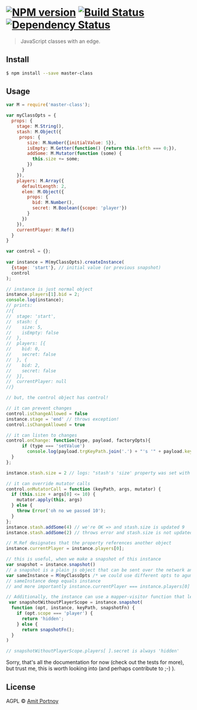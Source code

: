 #  [![NPM version][npm-image]][npm-url] [![Build Status][travis-image]][travis-url] [![Dependency Status][daviddm-image]][daviddm-url]

> JavaScript classes with an edge.


## Install

```sh
$ npm install --save master-class
```


## Usage

```js
var M = require('master-class');

var myClassOpts = {
  props: {
    stage: M.String(),
    stash: M.Object({
     props: {
        size: M.Number({initialValue: 5}),
        isEmpty: M.Getter(function() {return this.lefth === 0;}),
        addSome: M.Mutator(function (some) {
          this.size += some;
        })
      }
    }),
    players: M.Array({
      defaultLength: 2,
      elem: M.Object({
        props: {
          bid: M.Number(),
          secret: M.Boolean({scope: 'player'})
        }
      })
    }),
    currentPlayer: M.Ref()
  }
}

var control = {};
  
var instance = M(myClassOpts).createInstance(
  {stage: 'start'}, // initial value (or previous snapshot)
  control
);

// instance is just normal object
instance.players[1].bid = 2;
console.log(instance); 
// prints:
//{
//  stage: 'start',
//  stash: {
//    size: 5,
//    isEmpty: false
//  },
//  players: [{
//    bid: 0,
//    secret: false
//  }, {
//    bid: 2,
//    secret: false
//  }],
//  currentPlayer: null
//}

// but, the control object has control!

// it can prevent changes
control.isChangeAllowed = false 
instance.stage = 'end' // throws exception!
control.isChangeAllowed = true 

// it can listen to changes
control.onChange: function(type, payload, factoryOpts){
      if (type === 'setValue')
        console.log(payload.trgKeyPath.join('.') + "'s '" + payload.key + "' property was set with " + payload.newValue);
  }
};

instance.stash.size = 2 // logs: "stash's 'size' property was set with 2"

// it can override mutator calls 
control.onMutatorCall = function (keyPath, args, mutator) {
  if (this.size + args[0] <= 10) {
    mutator.apply(this, args)
  } else {
    throw Error('oh no we passed 10');
  }
};
instance.stash.addSome(4) // we're OK => and stash.size is updated 9
instance.stash.addSome(2) // throws error and stash.size is not updated

// M.Ref designates that the property references another object
instance.currentPlayer = instance.players[0];

// this is useful, when we make a snapshot of this instance
var snapshot = instance.snapshot()
// a snapshot is a plain js object that can be sent over the network and be used to retrive the object state later
var sameInstance = M(myClassOpts /* we could use different opts to agument the behaviour */, snapshot);
// sameInstance deep equals instance
// and more importantly instance.currentPlayer === instance.players[0] !

// Additionally, the instance can use a mapper-visitor function that lets do whatever you want
 var snapshotWithoutPlayerScope = instance.snapshot(
  function (opt, instance, keyPath, snapshotFn) {
    if (opt.scope === 'player') {
      return 'hidden';
    } else {
      return snapshotFn();
  }
)

// snapshotWithoutPlayerScope.players[ ].secret is always 'hidden'
```

Sorry, that's all the documentation for now (check out the tests for more), but trust me, this is worth looking into (and perhaps contribute to ;-) ).

## License

AGPL © [Amit Portnoy](https://github.com/amitport)

[npm-image]: https://badge.fury.io/js/master-class.svg
[npm-url]: https://npmjs.org/package/master-class
[travis-image]: https://travis-ci.org/CardForest/master-class.svg?branch=master
[travis-url]: https://travis-ci.org/CardForest/master-class
[daviddm-image]: https://david-dm.org/CardForest/master-class.svg?theme=shields.io
[daviddm-url]: https://david-dm.org/CardForest/master-class
